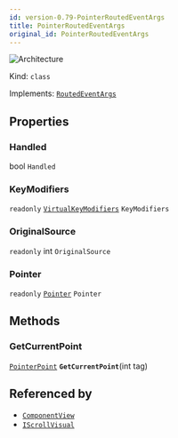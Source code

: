 ```yaml
---
id: version-0.79-PointerRoutedEventArgs
title: PointerRoutedEventArgs
original_id: PointerRoutedEventArgs
---
```


![Architecture](https://img.shields.io/badge/architecture-new_only-blue)

Kind: `class`

Implements: [`RoutedEventArgs`](RoutedEventArgs)

## Properties
### Handled
 bool `Handled`

### KeyModifiers
`readonly`  [`VirtualKeyModifiers`](https://docs.microsoft.com/uwp/api/Windows.System.VirtualKeyModifiers) `KeyModifiers`

### OriginalSource
`readonly`  int `OriginalSource`

### Pointer
`readonly`  [`Pointer`](Pointer) `Pointer`

## Methods
### GetCurrentPoint
[`PointerPoint`](PointerPoint) **`GetCurrentPoint`**(int tag)

## Referenced by
- [`ComponentView`](ComponentView)
- [`IScrollVisual`](IScrollVisual)
